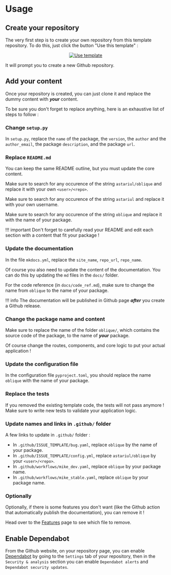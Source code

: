 # Usage

## Create your repository

The very first step is to create your own repository from this template repository. To do this, just click the button "Use this template" :

<p align="center">
  <a href="https://github.com/astariul/oblique/generate"><img src="https://img.shields.io/badge/%20-Use%20this%20template-green?style=for-the-badge&color=347d39" alt="Use template" /></a>
</p>

It will prompt you to create a new Github repository.

## Add your content

Once your repository is created, you can just clone it and replace the dummy content with ***your*** content.

To be sure you don't forget to replace anything, here is an exhaustive list of steps to follow :

### Change `setup.py`

In `setup.py`, replace the `name` of the package, the `version`, the `author` and the `author_email`, the package `description`, and the package `url`.

### Replace `README.md`

You can keep the same README outline, but you must update the core content.

Make sure to search for any occurence of the string `astariul/oblique` and replace it with your own `<user>/<repo>`.

Make sure to search for any occurence of the string `astariul` and replace it with your own username.

Make sure to search for any occurence of the string `oblique` and replace it with the name of your package.

!!! important
    Don't forget to carefully read your README and edit each section with a content that fit your package !

### Update the documentation

In the file `mkdocs.yml`, replace the `site_name`, `repo_url`, `repo_name`.

Of course you also need to update the content of the documentation. You can do this by updating the `md` files in the `docs/` folder.

For the code reference (in `docs/code_ref.md`), make sure to change the name from `oblique` to the name of your package.

!!! info
    The documentation will be published in Github page ***after*** you create a Github release.

### Change the package name and content

Make sure to replace the name of the folder `oblique/`, which contains the source code of the package, to the name of ***your*** package.

Of course change the routes, components, and core logic to put your actual application !

### Update the configuration file

In the configuration file `pyproject.toml`, you should replace the name `oblique` with the name of your package.

### Replace the tests

If you removed the existing template code, the tests will not pass anymore ! Make sure to write new tests to validate your application logic.

### Update names and links in `.github/` folder

A few links to update in `.github/` folder :

* In `.github/ISSUE_TEMPLATE/bug.yaml`, replace `oblique` by the name of your package.
* In `.github/ISSUE_TEMPLATE/config.yml`, replace `astariul/oblique` by your `<user>/<repo>`.
* In `.github/workflows/mike_dev.yaml`, replace `oblique` by your package name.
* In `.github/workflows/mike_stable.yaml`, replace `oblique` by your package name.

### Optionally

Optionally, if there is some features you don't want (like the Github action that automatically publish the documentation), you can remove it !

Head over to the [Features](features.md) page to see which file to remove.

## Enable Dependabot

From the Github website, on your repository page, you can enable [Dependabot](https://docs.github.com/en/code-security/supply-chain-security/managing-vulnerabilities-in-your-projects-dependencies/configuring-dependabot-security-updates#enabling-or-disabling-dependabot-security-updates-for-an-individual-repository) by going to the `Settings` tab of your repository, then in the `Security & analysis` section you can enable `Dependabot alerts` and `Dependabot security updates`.
